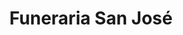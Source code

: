---
title: "Funeraria San José"
url: /san-pedro-la-laguna/funeraria-san-jose/
shop: directores de funerarias
---